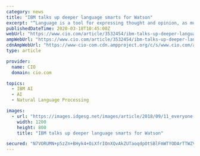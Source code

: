 ```yaml
---
category: news
title: "IBM talks up deeper language smarts for Watson"
excerpt: "“Language is a tool for expressing thought and opinion, as much as it is a tool for information,” said Rob Thomas, general manager, IBM Data and AI. “This is why we’re harvesting technology from Project Debater and integrating it into Watson – to enable businesses to capture, analyse, and understand more from human language and start ..."
publishedDateTime: 2020-03-18T10:45:00Z
webUrl: "https://www.cio.com/article/3532454/ibm-talks-up-deeper-language-smarts-for-watson.html"
ampWebUrl: "https://www.cio.com/article/3532454/ibm-talks-up-deeper-language-smarts-for-watson.amp.html"
cdnAmpWebUrl: "https://www-cio-com.cdn.ampproject.org/c/s/www.cio.com/article/3532454/ibm-talks-up-deeper-language-smarts-for-watson.amp.html"
type: article

provider:
  name: CIO
  domain: cio.com

topics:
  - IBM AI
  - AI
  - Natural Language Processing

images:
  - url: "https://images.idgesg.net/images/article/2018/09/11_everyone-has-a-voice_point-of-view_speaking_communication_megaphone-100771142-large.jpg"
    width: 1200
    height: 800
    title: "IBM talks up deeper language smarts for Watson"

secured: "N7VORUMN+p5zZn+BHyk4+OiXfrIOnXQvAkZUTaoqdpOtSBlFmWTYODArTTWZVPd5lKJN9UL8V5tMGclg3ASW5dHfTGmPSXiiL6/EUihEu4OKW/1MtIPpLUUu85zFDQb+zGlmbq9/BiAewNgmmfjanI2SGbLnNoVn7Gvon71qvxuVA1VyHtG4MPFBmR1ljTpapM2cbjRlIw2wy3WIx3JUyOutn4Ezhxa2cp1Q5jo4BwtIgDcABt689EINgVz1sZyzM60NE7NfzyynKtforUGk1GprqDyl14+Y2FQiFR3OK33GTrXeDLMEj+SdyMNFmD8apzyWJIgtSxCphjZjrQN42ju+m8HF039bmbB6EHlg+jCY8TxZ88gAEjmtrIH77RBqPU4PXbNVwrVkz4ZNZgehfMoVuKA2qYuK1bmpDeNkC41h0Wo4Bb1EKTkW5Ryyl6CuZPY8MsrN5NtqTO0FOEnCgxkQb/sBQRJRmfFvYQ0HaqI=;tSNpzG2gcZEygbR5wz47Tw=="
---
```


